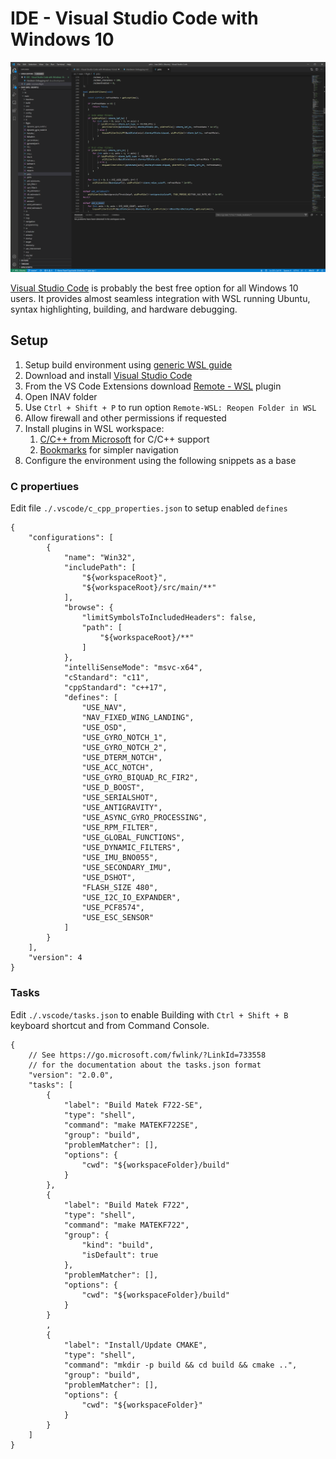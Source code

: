# IDE - Visual Studio Code with Windows 10

![Visual Studio Code](assets/vscode01.png)

[Visual Studio Code](https://code.visualstudio.com/) is probably the best free option for all Windows 10 users. It provides almost seamless integration with WSL running Ubuntu, syntax highlighting, building, and hardware debugging.

## Setup

1. Setup build environment using [generic WSL guide](Building%20in%20Windows%2010%20with%20Linux%20Subsystem.md)
1. Download and install [Visual Studio Code](https://code.visualstudio.com/)
1. From the VS Code Extensions download [Remote - WSL](https://marketplace.visualstudio.com/items?itemName=ms-vscode-remote.remote-wsl) plugin
1. Open INAV folder
1. Use `Ctrl + Shift + P` to run option `Remote-WSL: Reopen Folder in WSL`
1. Allow firewall and other permissions if requested
1. Install plugins in WSL workspace:
    1. [C/C++ from Microsoft](https://marketplace.visualstudio.com/items?itemName=ms-vscode.cpptools) for C/C++ support
    1. [Bookmarks](https://marketplace.visualstudio.com/items?itemName=alefragnani.Bookmarks) for simpler navigation
1. Configure the environment using the following snippets as a base

### C propertiues

Edit file `./.vscode/c_cpp_properties.json` to setup enabled `defines`

```
{
    "configurations": [
        {
            "name": "Win32",
            "includePath": [
                "${workspaceRoot}",
                "${workspaceRoot}/src/main/**"
            ],
            "browse": {
                "limitSymbolsToIncludedHeaders": false,
                "path": [
                    "${workspaceRoot}/**"
                ]
            },
            "intelliSenseMode": "msvc-x64",
            "cStandard": "c11",
            "cppStandard": "c++17",
            "defines": [
                "USE_NAV",
                "NAV_FIXED_WING_LANDING",
                "USE_OSD",
                "USE_GYRO_NOTCH_1",
                "USE_GYRO_NOTCH_2",
                "USE_DTERM_NOTCH",
                "USE_ACC_NOTCH",
                "USE_GYRO_BIQUAD_RC_FIR2",
                "USE_D_BOOST",
                "USE_SERIALSHOT",
                "USE_ANTIGRAVITY",
                "USE_ASYNC_GYRO_PROCESSING",
                "USE_RPM_FILTER",
                "USE_GLOBAL_FUNCTIONS",
                "USE_DYNAMIC_FILTERS",
                "USE_IMU_BNO055",
                "USE_SECONDARY_IMU",
                "USE_DSHOT",
                "FLASH_SIZE 480",
                "USE_I2C_IO_EXPANDER",
                "USE_PCF8574",
                "USE_ESC_SENSOR"
            ]
        }
    ],
    "version": 4
}
```

### Tasks

Edit `./.vscode/tasks.json` to enable Building with `Ctrl + Shift + B` keyboard shortcut and from Command Console.

```
{
    // See https://go.microsoft.com/fwlink/?LinkId=733558
    // for the documentation about the tasks.json format
    "version": "2.0.0",
    "tasks": [
        {
            "label": "Build Matek F722-SE",
            "type": "shell",
            "command": "make MATEKF722SE",
            "group": "build",
            "problemMatcher": [],
            "options": {
                "cwd": "${workspaceFolder}/build"
            }
        },
        {
            "label": "Build Matek F722",
            "type": "shell",
            "command": "make MATEKF722",
            "group": {
                "kind": "build",
                "isDefault": true
            },
            "problemMatcher": [],
            "options": {
                "cwd": "${workspaceFolder}/build"
            }
        }
        ,
        {
            "label": "Install/Update CMAKE",
            "type": "shell",
            "command": "mkdir -p build && cd build && cmake ..",
            "group": "build",
            "problemMatcher": [],
            "options": {
                "cwd": "${workspaceFolder}"
            }
        }
    ]
}
```

